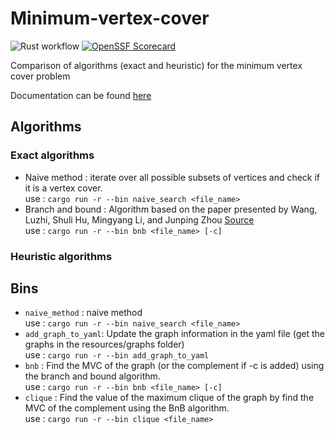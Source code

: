 # Minimum-vertex-cover

![Rust workflow](https://github.com/LicorneRose765/Minimum-vertex-cover/actions/workflows/rust.yml/badge.svg)
[![OpenSSF Scorecard](https://api.securityscorecards.dev/projects/github.com/LicorneRose765/ClockSystem/badge)](https://securityscorecards.dev/viewer/?uri=github.com/LicorneRose765/ClockSystem)

Comparison of algorithms (exact and heuristic) for the minimum vertex cover problem

Documentation can be found [here](https://licornerose765.github.io/Minimum-vertex-cover/)

## Algorithms
### Exact algorithms
* Naive method : iterate over all possible subsets of vertices and check if it is a vertex cover.  
use : `cargo run -r --bin naive_search <file_name>`
* Branch and bound : Algorithm based on the paper presented by Wang, Luzhi, Shuli Hu, Mingyang Li, and Junping Zhou 
[Source](https://doi.org/10.3390/math7070603)  
use : `cargo run -r --bin bnb <file_name> [-c]`

### Heuristic algorithms


## Bins 
* `naive_method` : naive method  
use : `cargo run -r --bin naive_search <file_name>`
* `add_graph_to_yaml`: Update the graph information in the yaml file (get the graphs in the resources/graphs folder)  
use : `cargo run -r --bin add_graph_to_yaml`
* `bnb` : Find the MVC of the graph (or the complement if -c is added) using the branch and bound algorithm.  
use : `cargo run -r --bin bnb <file_name> [-c]`
* `clique` : Find the value of the maximum clique of the graph by find the MVC of the complement using the BnB algorithm.  
use : `cargo run -r --bin clique <file_name>`